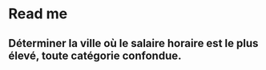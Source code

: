 # Read me

## Déterminer la ville où le salaire horaire est le plus élevé, toute catégorie confondue.
